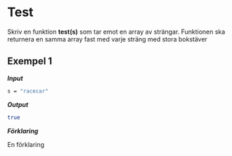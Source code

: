 # Test

Skriv en funktion **test(s)** som tar emot en array av strängar. Funktionen ska returnera en samma array fast med varje sträng med stora bokstäver
      
## Exempel 1

**_Input_**

```bash
s = "racecar"
```

**_Output_**

```bash
true
```

**_Förklaring_**

En förklaring
  